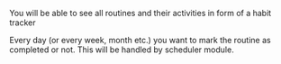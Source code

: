 You will be able to see all routines and their activities in form of a habit tracker
 
Every day (or every week, month etc.) you want to mark the routine as completed or not. This will be handled by scheduler module.
